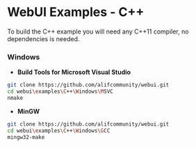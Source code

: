 
# WebUI Examples - C++

To build the C++ example you will need any C++11 compiler, no dependencies is needed.

### Windows

- **Build Tools for Microsoft Visual Studio**
```sh
git clone https://github.com/alifcommunity/webui.git
cd webui\examples\C++\Windows\MSVC
nmake
```

- **MinGW**
```sh
git clone https://github.com/alifcommunity/webui.git
cd webui\examples\C++\Windows\GCC
mingw32-make
```
